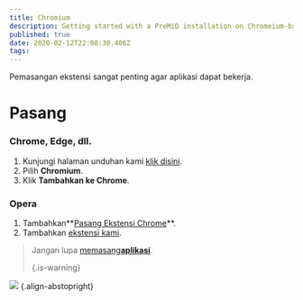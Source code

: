 ```yaml
---
title: Chromium
description: Getting started with a PreMiD installation on Chromeium-based browsers
published: true
date: 2020-02-12T22:08:30.406Z
tags:
---
```


Pemasangan ekstensi sangat penting agar aplikasi dapat bekerja.

# Pasang
### Chrome, Edge, dll.
1. Kunjungi halaman unduhan kami [klik disini](https://premid.app/downloads).
2. Pilih **Chromium**.
3. Klik **Tambahkan ke Chrome**.

### Opera
1. Tambahkan**[Pasang Ekstensi Chrome](https://addons.opera.com/en/extensions/details/install-chrome-extensions/)**.
2. Tambahkan [ekstensi kami](https://premid.app/downloads).

> Jangan lupa [memasang**aplikasi**](/install). 
> 
> {.is-warning}

![](https://img.icons8.com/color/2x/chrome.png) {.align-abstopright}